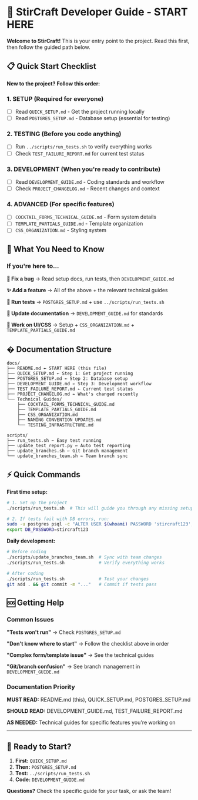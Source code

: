 # 🚀 StirCraft Developer Guide - START HERE

**Welcome to StirCraft!** This is your entry point to the project. Read this first, then follow the guided path below.

## 📋 Quick Start Checklist

**New to the project? Follow this order:**

### 1. **SETUP** (Required for everyone)
- [ ] Read `QUICK_SETUP.md` - Get the project running locally
- [ ] Read `POSTGRES_SETUP.md` - Database setup (essential for testing)

### 2. **TESTING** (Before you code anything)
- [ ] Run `../scripts/run_tests.sh` to verify everything works
- [ ] Check `TEST_FAILURE_REPORT.md` for current test status

### 3. **DEVELOPMENT** (When you're ready to contribute)
- [ ] Read `DEVELOPMENT_GUIDE.md` - Coding standards and workflow
- [ ] Check `PROJECT_CHANGELOG.md` - Recent changes and context

### 4. **ADVANCED** (For specific features)
- [ ] `COCKTAIL_FORMS_TECHNICAL_GUIDE.md` - Form system details
- [ ] `TEMPLATE_PARTIALS_GUIDE.md` - Template organization
- [ ] `CSS_ORGANIZATION.md` - Styling system

## 🎯 What You Need to Know

### If you're here to...

**🔧 Fix a bug** → Read setup docs, run tests, then `DEVELOPMENT_GUIDE.md`

**✨ Add a feature** → All of the above + the relevant technical guides

**🧪 Run tests** → `POSTGRES_SETUP.md` + use `../scripts/run_tests.sh`

**📝 Update documentation** → `DEVELOPMENT_GUIDE.md` for standards

**🎨 Work on UI/CSS** → Setup + `CSS_ORGANIZATION.md` + `TEMPLATE_PARTIALS_GUIDE.md`

## � Documentation Structure

```
docs/
├── README.md ← START HERE (this file)
├── QUICK_SETUP.md ← Step 1: Get project running
├── POSTGRES_SETUP.md ← Step 2: Database setup
├── DEVELOPMENT_GUIDE.md ← Step 3: Development workflow
├── TEST_FAILURE_REPORT.md ← Current test status
├── PROJECT_CHANGELOG.md ← What's changed recently
└── Technical Guides/
    ├── COCKTAIL_FORMS_TECHNICAL_GUIDE.md
    ├── TEMPLATE_PARTIALS_GUIDE.md
    ├── CSS_ORGANIZATION.md
    ├── NAMING_CONVENTION_UPDATES.md
    └── TESTING_INFRASTRUCTURE.md

scripts/
├── run_tests.sh ← Easy test running
├── update_test_report.py ← Auto test reporting
├── update_branches.sh ← Git branch management
└── update_branches_team.sh ← Team branch sync
```

## ⚡ Quick Commands

**First time setup:**
```bash
# 1. Set up the project
./scripts/run_tests.sh  # This will guide you through any missing setup

# 2. If tests fail with DB errors, run:
sudo -u postgres psql -c "ALTER USER $(whoami) PASSWORD 'stircraft123';"
export DB_PASSWORD=stircraft123
```

**Daily development:**
```bash
# Before coding
./scripts/update_branches_team.sh  # Sync with team changes
./scripts/run_tests.sh             # Verify everything works

# After coding
./scripts/run_tests.sh             # Test your changes
git add . && git commit -m "..."   # Commit if tests pass
```

## 🆘 Getting Help

### Common Issues

**"Tests won't run"** → Check `POSTGRES_SETUP.md`

**"Don't know where to start"** → Follow the checklist above in order

**"Complex form/template issue"** → See the technical guides

**"Git/branch confusion"** → See branch management in `DEVELOPMENT_GUIDE.md`

### Documentation Priority

**MUST READ:** README.md (this), QUICK_SETUP.md, POSTGRES_SETUP.md

**SHOULD READ:** DEVELOPMENT_GUIDE.md, TEST_FAILURE_REPORT.md

**AS NEEDED:** Technical guides for specific features you're working on

---

## 🎉 Ready to Start?

1. **First:** `QUICK_SETUP.md`
2. **Then:** `POSTGRES_SETUP.md` 
3. **Test:** `../scripts/run_tests.sh`
4. **Code:** `DEVELOPMENT_GUIDE.md`

**Questions?** Check the specific guide for your task, or ask the team!
